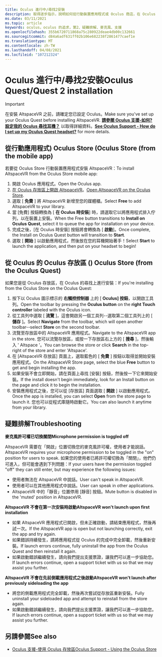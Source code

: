 ```yaml
---
title: Oculus 進行中/尋找2安裝
description: 取得逐步指示，說明如何從行動裝置應用程式或 Oculus 商店，在 Oculus 的執行裝置上安裝 AltspaceVR。
ms.date: 03/11/2021
ms.topic: article
keywords: oculus，oculus 的追求，第2、疑難排解、麥克風、支援
ms.openlocfilehash: 355b6720711868a75c280922deae4db00c132661
ms.sourcegitcommit: d84a6adf631ff02b106e682238f2861477caef1e
ms.translationtype: MT
ms.contentlocale: zh-TW
ms.lasthandoff: 04/08/2021
ms.locfileid: "107212324"
---
```

# <a name="oculus-questquest-2-installation"></a><span data-ttu-id="7940c-104">Oculus 進行中/尋找2安裝</span><span class="sxs-lookup"><span data-stu-id="7940c-104">Oculus Quest/Quest 2 installation</span></span>

> [!IMPORTANT]
> <span data-ttu-id="7940c-105">在安裝 AltspaceVR 之前，請確定您已設定 Oculus。</span><span class="sxs-lookup"><span data-stu-id="7940c-105">Make sure you've set up your Oculus Quest before installing AltspaceVR.</span></span> <span data-ttu-id="7940c-106">**[請參閱 Oculus 支援-如何? 設定我的 Oculus 尋找耳機？](https://support.oculus.com/855551644803876/#faq_525406631321134)** 以取得詳細資料。</span><span class="sxs-lookup"><span data-stu-id="7940c-106">**[See Oculus Support - How do I set up my Oculus Quest headset?](https://support.oculus.com/855551644803876/#faq_525406631321134)** for more details.</span></span>

## <a name="oculus-store-from-the-mobile-app"></a><span data-ttu-id="7940c-107">從行動應用程式) Oculus Store (</span><span class="sxs-lookup"><span data-stu-id="7940c-107">Oculus Store (from the mobile app)</span></span>

<span data-ttu-id="7940c-108">若要從 Oculus Store 行動裝置應用程式安裝 AltspaceVR：</span><span class="sxs-lookup"><span data-stu-id="7940c-108">To install AltspaceVR from the Oculus Store mobile app:</span></span>

1. <span data-ttu-id="7940c-109">開啟 Oculus 應用程式。</span><span class="sxs-lookup"><span data-stu-id="7940c-109">Open the Oculus app.</span></span>
2. <span data-ttu-id="7940c-110">[在 Oculus 存放區上開啟 AltspaceVR](https://www.oculus.com/experiences/quest/2133027990157329/)。</span><span class="sxs-lookup"><span data-stu-id="7940c-110">[Open AltspaceVR on the Oculus Store](https://www.oculus.com/experiences/quest/2133027990157329/).</span></span>
3. <span data-ttu-id="7940c-111">選取 [ **免費** ] 將 AltspaceVR 新增至您的媒體櫃。</span><span class="sxs-lookup"><span data-stu-id="7940c-111">Select **Free** to add AltspaceVR to your library.</span></span> 
4. <span data-ttu-id="7940c-112">當 [免費] 按鈕轉換為 [ **在 Oculus 時安裝**] 時，請選取它以將應用程式排入佇列，以在裝置上安裝。</span><span class="sxs-lookup"><span data-stu-id="7940c-112">When the Free button transitions to **Install on Oculus Quest**, select it to queue the app for installation on your device.</span></span>
5. <span data-ttu-id="7940c-113">完成之後，[在 Oculus 時安裝] 按鈕將會轉換為 [ **啟動**]。</span><span class="sxs-lookup"><span data-stu-id="7940c-113">Once complete, the Install on Oculus Quest button will transition to **Start**.</span></span> 
6. <span data-ttu-id="7940c-114">選取 [ **開始** ] 以啟動應用程式，然後放在您的耳機開始著手！</span><span class="sxs-lookup"><span data-stu-id="7940c-114">Select **Start** to launch the application, and then put on your headset to begin!</span></span>

## <a name="oculus-store-from-the-oculus-quest"></a><span data-ttu-id="7940c-115">從 Oculus 的 Oculus 存放區 () </span><span class="sxs-lookup"><span data-stu-id="7940c-115">Oculus Store (from the Oculus Quest)</span></span>

<span data-ttu-id="7940c-116">如果您是從 Oculus 存放區，在 Oculus 的尋找上進行安裝：</span><span class="sxs-lookup"><span data-stu-id="7940c-116">If you're installing from the Oculus Store on the Oculus Quest:</span></span>

1. <span data-ttu-id="7940c-117">按下以 Oculus 圖示標示的 **右觸控控制器** 上的 [ **Oculus] 按鈕**，以開啟工具列。</span><span class="sxs-lookup"><span data-stu-id="7940c-117">Open the toolbar by pressing the **Oculus button** on the **right Touch controller** labeled with the Oculus icon.</span></span>
2. <span data-ttu-id="7940c-118">從工具列中選取 [ **流覽** ]，這會開啟另一個工具列--選取第二個工具列上的 [ **儲存** ]。</span><span class="sxs-lookup"><span data-stu-id="7940c-118">Select **Navigate** from the toolbar, which will open another toolbar--select **Store** on the second toolbar.</span></span>
3. <span data-ttu-id="7940c-119">流覽至存放區中的 AltspaceVR 應用程式。</span><span class="sxs-lookup"><span data-stu-id="7940c-119">Navigate to the AltspaceVR app in the store.</span></span> <span data-ttu-id="7940c-120">您可以流覽存放區，或按一下存放區右上方的 [ **搜尋** ]，然後輸入 ' Altspace '。</span><span class="sxs-lookup"><span data-stu-id="7940c-120">You can browse the store or click **Search** in the top-right of the store and enter 'Altspace'.</span></span>
4. <span data-ttu-id="7940c-121">在 [AltspaceVR 存放區] 頁面上，選取藍色的 [ **免費** ] 按鈕以取得並開始安裝應用程式。</span><span class="sxs-lookup"><span data-stu-id="7940c-121">On the AltspaceVR Store page, select the blue **Free** button to get and begin installing the app.</span></span>
5. <span data-ttu-id="7940c-122">如果安裝不會立即開始，請在頁面上尋找 [安裝] 按鈕，然後按一下它來開始安裝。</span><span class="sxs-lookup"><span data-stu-id="7940c-122">If the install doesn't begin immediately, look for an Install button on the page and click it to begin the installation.</span></span>
6. <span data-ttu-id="7940c-123">安裝應用程式之後，您可以從 [存放區] 頁面選取 [ **開啟** ] 以啟動應用程式。</span><span class="sxs-lookup"><span data-stu-id="7940c-123">Once the app is installed, you can select **Open** from the store page to launch it.</span></span> <span data-ttu-id="7940c-124">您也可以從程式庫隨時啟動它。</span><span class="sxs-lookup"><span data-stu-id="7940c-124">You can also launch it anytime from your library.</span></span>

## <a name="troubleshooting"></a><span data-ttu-id="7940c-125">疑難排解</span><span class="sxs-lookup"><span data-stu-id="7940c-125">Troubleshooting</span></span>

<span data-ttu-id="7940c-126">**麥克風許可權已切換關閉**</span><span class="sxs-lookup"><span data-stu-id="7940c-126">**Microphone permission is toggled off**</span></span>

<span data-ttu-id="7940c-127">AltspaceVR 需要在「開啟」位置切換您的麥克風許可權，使用者才能說話。</span><span class="sxs-lookup"><span data-stu-id="7940c-127">AltspaceVR requires your microphone permission to be toggled in the "on" position for users to speak.</span></span>  <span data-ttu-id="7940c-128">如果您的使用者已將許可權切換為「關閉」，他們仍可進入，但可能會遇到下列問題：</span><span class="sxs-lookup"><span data-stu-id="7940c-128">If your users have the permission toggled "off" they can still enter, but may experience the following issues:</span></span>

<!-- Missing image -->
<!-- oculus-permissions-denymicrophone.png -->
    
* <span data-ttu-id="7940c-129">使用者無法在 AltspaceVR 中說話。</span><span class="sxs-lookup"><span data-stu-id="7940c-129">User can't speak in AltspaceVR.</span></span>
* <span data-ttu-id="7940c-130">使用者可以在其他應用程式中說話。</span><span class="sxs-lookup"><span data-stu-id="7940c-130">User can speak in other applications.</span></span>
* <span data-ttu-id="7940c-131">AltspaceVR 中的「靜音」位置停用 [靜音] 按鈕。</span><span class="sxs-lookup"><span data-stu-id="7940c-131">Mute button is disabled in the 'muted' position in AltspaceVR.</span></span>

<span data-ttu-id="7940c-132">**AltspaceVR 不會在第一次安裝時啟動**</span><span class="sxs-lookup"><span data-stu-id="7940c-132">**AltspaceVR won't launch upon first installation**</span></span>

* <span data-ttu-id="7940c-133">如果 AltspaceVR 應用程式已開啟，但未正確啟動，請結束應用程式，然後再試一次。</span><span class="sxs-lookup"><span data-stu-id="7940c-133">If the AltspaceVR app is open but not launching correctly, exit the app and try again.</span></span>
* <span data-ttu-id="7940c-134">如果錯誤持續發生，請將應用程式從 Oculus 的完成中完全卸載，然後重新安裝。</span><span class="sxs-lookup"><span data-stu-id="7940c-134">If launch errors continue, fully uninstall the app from the Oculus Quest and then reinstall it again.</span></span>
* <span data-ttu-id="7940c-135">如果啟動錯誤繼續發生，請向我們提出支援票證，讓我們可以進一步協助您。</span><span class="sxs-lookup"><span data-stu-id="7940c-135">If launch errors continue, open a support ticket with us so that we may assist you further.</span></span>

<span data-ttu-id="7940c-136">**AltspaceVR 不會在先前側載應用程式之後啟動**</span><span class="sxs-lookup"><span data-stu-id="7940c-136">**AltspaceVR won't launch after previously sideloading the app**</span></span>

* <span data-ttu-id="7940c-137">將您的側載應用程式完全卸載，然後再次嘗試從存放區重新安裝。</span><span class="sxs-lookup"><span data-stu-id="7940c-137">Fully uninstall your sideloaded app and attempt to reinstall from the store again.</span></span>
* <span data-ttu-id="7940c-138">如果啟動錯誤繼續發生，請向我們提出支援票證，讓我們可以進一步協助您。</span><span class="sxs-lookup"><span data-stu-id="7940c-138">If launch errors continue, open a support ticket with us so that we may assist you further.</span></span>

## <a name="see-also"></a><span data-ttu-id="7940c-139">另請參閱</span><span class="sxs-lookup"><span data-stu-id="7940c-139">See also</span></span>

* [<span data-ttu-id="7940c-140">Oculus 支援-使用 Oculus 存放區</span><span class="sxs-lookup"><span data-stu-id="7940c-140">Oculus Support - Using the Oculus Store</span></span>](https://support.oculus.com/414963819268125/)